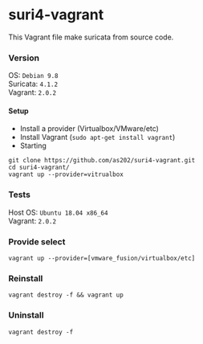 # suri4-vagrant

This Vagrant file make suricata from source code.

### Version  
OS: `Debian 9.8`  
Suricata: `4.1.2`  
Vagrant: `2.0.2`  

#### Setup  
- Install a provider (Virtualbox/VMware/etc)  
- Install Vagrant (`sudo apt-get install vagrant`)  
- Starting  
```  
git clone https://github.com/as202/suri4-vagrant.git  
cd suri4-vagrant/  
vagrant up --provider=vitrualbox  
```

### Tests  
Host OS: `Ubuntu 18.04 x86_64`   
Vagrant: `2.0.2`   


### Provide select  
`vagrant up --provider=[vmware_fusion/virtualbox/etc]`


### Reinstall
```
vagrant destroy -f && vagrant up
```

### Uninstall
```
vagrant destroy -f
```
